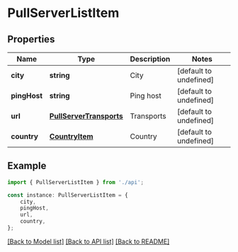 # PullServerListItem


## Properties

Name | Type | Description | Notes
------------ | ------------- | ------------- | -------------
**city** | **string** | City | [default to undefined]
**pingHost** | **string** | Ping host | [default to undefined]
**url** | [**PullServerTransports**](PullServerTransports.md) | Transports | [default to undefined]
**country** | [**CountryItem**](CountryItem.md) | Country | [default to undefined]

## Example

```typescript
import { PullServerListItem } from './api';

const instance: PullServerListItem = {
    city,
    pingHost,
    url,
    country,
};
```

[[Back to Model list]](../README.md#documentation-for-models) [[Back to API list]](../README.md#documentation-for-api-endpoints) [[Back to README]](../README.md)
